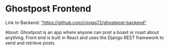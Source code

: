 <h1>Ghostpost Frontend</h1>
<p>Link to Backend: <a href="https://github.com/cjrojas72/ghostpost-backend">"https://github.com/cjrojas72/ghostpost-backend"</a></p>

<p>About: Ghostpost is an app where anyone can post a boast or roast about anything. Front end is built in React and uses the Django REST framework to send and retrieve posts. </p>
